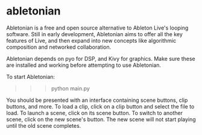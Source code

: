 abletonian
==========

Abletonian is a free and open source alternative to Ableton Live's looping software. Still in early
development, Abletonian aims to offer all the key features of Live, and then expand into new concepts like algorithmic
composition and networked collaboration.

Abletonian depends on pyo for DSP, and Kivy for graphics. Make sure these are installed and working before attempting to use Abletonian.

To start Abletonian:

>>> python main.py

You should be presented with an interface containing scene buttons, clip buttons, and more.
To load a clip, click on a clip button and select the file to load.
To launch a scene, click on its scene button.
To switch to another scene, click on the new scene's button. The new scene will not start playing until the old scene completes.
